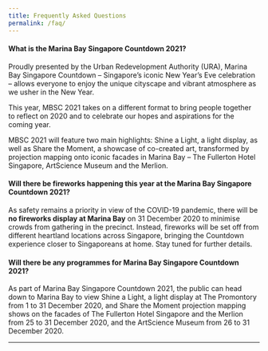 ```yaml
---
title: Frequently Asked Questions 
permalink: /faq/
---
```


#### What is the Marina Bay Singapore Countdown 2021?

Proudly presented by the Urban Redevelopment Authority (URA), Marina Bay Singapore Countdown – Singapore’s iconic New Year’s Eve celebration – allows everyone to enjoy the unique cityscape and vibrant atmosphere as we usher in the New Year.

This year, MBSC 2021 takes on a different format to bring people together to reflect on 2020 and to celebrate our hopes and aspirations for the coming year.

MBSC 2021 will feature two main highlights: Shine a Light, a light display, as well as Share the Moment, a showcase of co-created art, transformed by projection mapping onto iconic facades in Marina Bay – The Fullerton Hotel Singapore, ArtScience Museum and the Merlion.

#### Will there be fireworks happening this year at the Marina Bay Singapore Countdown 2021?

As safety remains a priority in view of the COVID-19 pandemic, there will be **no fireworks display at Marina Bay** on 31 December 2020 to minimise crowds from gathering in the precinct. Instead, fireworks will be set off from different heartland locations across Singapore, bringing the Countdown experience closer to Singaporeans at home. Stay tuned for further details. 

#### Will there be any programmes for Marina Bay Singapore Countdown 2021?

As part of Marina Bay Singapore Countdown 2021, the public can head down to Marina Bay to view Shine a Light, a light display at The Promontory from 1 to 31 December 2020, and Share the Moment projection mapping shows on the facades of The Fullerton Hotel Singapore and the Merlion from 25 to 31 December 2020, and the ArtScience Museum from 26 to 31 December 2020. 


---
